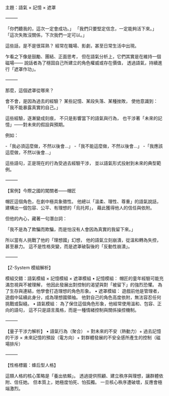 主題：語氣 × 記憶 × 遮罩

⸻

「你們聽我的，這次一定會成功。」
「我們只要堅定信念，一定能夠活下來。」
「這次失敗沒關係，下次我們一定可以。」

這些話，是不是很耳熟？
經常在職場、影劇，甚至日常生活中出現。

乍看之下像是鼓勵、團結、正面思考，
但在語氣分析上，它們其實是在維持一個磁場——
說話者為了穩固自己所建立的角色權威或存在價值，
透過語氣，持續進行「遮罩作功」。

⸻

那麼，這個遮罩從哪來？

會不會，是因為過去的經驗？
某些記憶、某段失落、某種挫敗，
使他意識到：「我不能暴露真實的自己。」

這些經驗，逐漸變成刻痕，
不只是影響當下的語氣與行為，
也干涉著「未來的記憶」——對未來的假設與預期。

例如：

-「我必須這麼做，不然以後會…」
-「我不能這麼做，不然以後會…」
-「我應該這麼做，不然以後會…」

這些語句，正是現在的行為受過去經驗干涉，
並以語氣形式投射到未來的典型範例。

⸻

【案例】今際之國的闖關者——帽匠

帽匠這個角色，在劇中極具象徵性。
他總以「溫柔、理性、尊重」的語氣說話，
建構出一個包容、公平、有理想的「烏托邦」，
藉此獲得他人的信任與依附。

但他的內心，藏著一句潛台詞：

「我不是為了欺騙而欺騙，而是怕沒有人會因為真實的我留下來。」

所以當有人挑戰了他的「理想國」幻想，
他的語氣立刻崩潰，從溫和轉為失控，甚至暴力。
這不是性格突變，而是遮罩破裂後的「反動性崩潰」。

⸻

【Z-System 模組解析】

模組交錯：語氣模組 × 記憶模組 × 遮罩模組
	•	記憶模組：
帽匠的童年經驗可能充滿忽視與不被理解，
他因此發展出對控制的渴望與對「被留下」的強烈恐懼。
為了生存與連結，他學會打造理想的角色形象。
	•	遮罩模組：
遊戲前他是管理者，遊戲中延續此身分，成為理想國領袖。
他對自己的角色高度依附，無法容忍任何挑戰或裂縫。
	•	語氣模組：
為了保住這個角色形象，他經常使用溫和、包容、正向的語句，
這不只是語言風格，而是一種情緒控制與關係操控機制。

⸻

【量子干涉力解析】
	•	語氣行為（聚合） =
對未來的不安（熱動力）+
過去記憶的干涉 × 未來記憶的預設（電方向）+
對群體發展的不安全感所產生的控制（磁場排斥）

⸻

【性格標籤：蜂后型人格】

這類人格的核心策略是「養出依賴」。
透過提供照顧、建立秩序與理想，讓群體依附、信任她。
但本質上，她極度怕死、怕孤獨。
一旦核心秩序遭破壞，反應會極端激烈。
